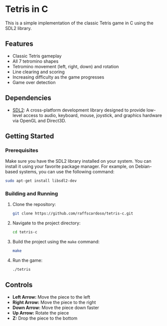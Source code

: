 # Tetris in C

This is a simple implementation of the classic Tetris game in C using the SDL2 library.

## Features

*   Classic Tetris gameplay
*   All 7 tetromino shapes
*   Tetromino movement (left, right, down) and rotation
*   Line clearing and scoring
*   Increasing difficulty as the game progresses
*   Game over detection

## Dependencies

*   [SDL2](https://www.libsdl.org/): A cross-platform development library designed to provide low-level access to audio, keyboard, mouse, joystick, and graphics hardware via OpenGL and Direct3D.

## Getting Started

### Prerequisites

Make sure you have the SDL2 library installed on your system. You can install it using your favorite package manager. For example, on Debian-based systems, you can use the following command:

```bash
sudo apt-get install libsdl2-dev
```

### Building and Running

1.  Clone the repository:

    ```bash
    git clone https://github.com/raffscardoso/tetris-c.git
    ```

2.  Navigate to the project directory:

    ```bash
    cd tetris-c
    ```

3.  Build the project using the `make` command:

    ```bash
    make
    ```

4.  Run the game:

    ```bash
    ./tetris
    ```

## Controls

*   **Left Arrow:** Move the piece to the left
*   **Right Arrow:** Move the piece to the right
*   **Down Arrow:** Move the piece down faster
*   **Up Arrow:** Rotate the piece
*   **Z:** Drop the piece to the bottom
